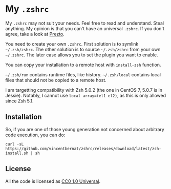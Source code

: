 My `.zshrc`
===========

My `.zshrc` may not suit your needs. Feel free to read and
understand. Steal anything. My opinion is that you can't have an
universal `.zshrc`. If you don't agree, take a look at
[Prezto](https://github.com/sorin-ionescu/prezto).

You need to create your own `.zshrc`. First solution is to symlink
`~/.zsh/zshrc`. The other solution is to source `~/.zsh/zshrc` from
your own `~/.zshrc`. The later case allows you to set the plugin you
want to enable.

You can copy your installation to a remote host with `install-zsh`
function.

`~/.zsh/run` contains runtime files, like history. `~/.zsh/local`
contains local files that should not be copied to a remote host.

I am targetting compatibility with Zsh 5.0.2 (the one in CentOS 7,
5.0.7 is in Jessie). Notably, I cannot use `local array=(el1 el2)`, as
this is only allowed since Zsh 5.1.

Installation
------------

So, if you are one of those young generation not concerned about
arbitrary code execution, you can do:

    curl -sL https://github.com/vincentbernat/zshrc/releases/download/latest/zsh-install.sh | sh

License
-------

All the code is licensed as
[CC0 1.0 Universal](https://creativecommons.org/publicdomain/zero/1.0/legalcode).
